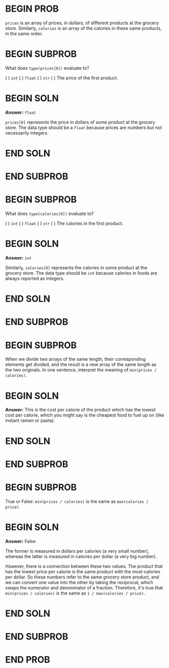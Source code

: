 # BEGIN PROB

`prices` is an array of prices, in dollars, of different products at the grocery store. Similarly, `calories` is an array of the calories in these same products, in the same order.

# BEGIN SUBPROB

What does `type(prices[0])` evaluate to?

( ) `int`
( ) `float`
( ) `str`
( ) The price of the first product.

# BEGIN SOLN

**Answer:** `float`

`prices[0]` represents the price in dollars of some product at the grocery store. The data type should be a `float` because prices are numbers but not necessarily integers.

# END SOLN

# END SUBPROB

# BEGIN SUBPROB

What does `type(calories[0])` evaluate to?

( ) `int`
( ) `float`
( ) `str`
( ) The calories in the first product.

# BEGIN SOLN

**Answer:** `int`

Similarly, `calories[0]` represents the calories in some product at the grocery store. The data type should be `int` because calories in foods are always reported as integers.

# END SOLN

# END SUBPROB

# BEGIN SUBPROB

When we divide two arrays of the same length, their corresponding elements get divided, and the result is a new array of the same length as the two originals. In one sentence, interpret the meaning of `min(prices / calories)`.

# BEGIN SOLN

**Answer:** This is the cost per calorie of the product which has the lowest cost per calorie, which you might say is the cheapest food to fuel up on (like instant ramen or pasta).

# END SOLN

# END SUBPROB

# BEGIN SUBPROB

True or False: `min(prices / calories)` is the same as `max(calories / price)`.

# BEGIN SOLN

**Answer:** False

The former is measured in dollars per calories (a very small number), whereas the latter is measured in calories per dollar (a very big number).

However, there is a connection between these two values. The product that has the lowest price per calorie is the same product with the most calories per dollar. So these numbers refer to the same grocery store product, and we can convert one value into the other by taking the reciprocal, which swaps the numerator and denominator of a fraction. Therefore, it's true that `min(prices / calories)` is the same as `1 / max(calories / price)`.

# END SOLN

# END SUBPROB

# END PROB